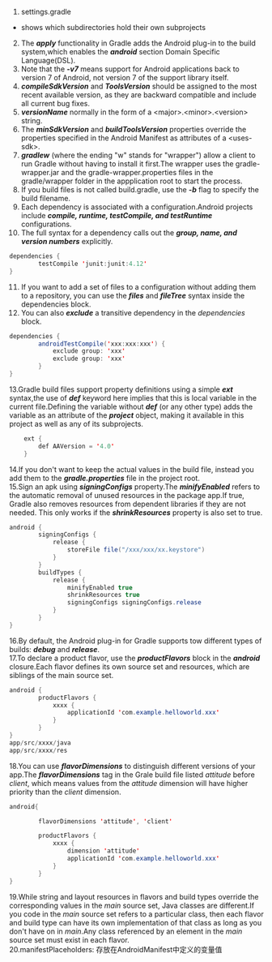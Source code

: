 1. settings.gradle
  * shows which subdirectories hold their own subprojects
2. The ***apply*** functionality in Gradle adds the Android plug-in to the build system,which enables the ***android*** section Domain Specific Language(DSL).
3. Note that the ***-v7*** means support for Android applications back to version 7 of Android, not version 7 of the support library itself.
4. ***compileSdkVersion*** and ***ToolsVersion*** should be assigned to the most recent available version, as they are backward compatible and include all current bug fixes.
5. ***versionName*** normally in the form of a &lt;major&gt;.&lt;minor&gt;.&lt;version&gt; string.
6. The ***minSdkVersion*** and ***buildToolsVersion*** properties override the properties specified in the Android Manifest as attributes of a &lt;uses-sdk&gt;.
7. ***gradlew*** (where the ending "w" stands for "wrapper") allow a client to run Gradle without having to install it first.The wrapper uses the gradle-wrapper.jar and the gradle-wrapper.properties files in the gradle/wrapper folder in the appplication root to start the process.
8. If you build files is not called build.gradle, use the ***-b*** flag to specify the build filename.
9. Each dependency is associated with a configuration.Android projects include ***compile, runtime, testCompile, and testRuntime*** configurations.
10. The full syntax for a dependency calls out the ***group, name, and version numbers*** explicitly.
```java
dependencies {
        testCompile 'junit:junit:4.12'
}
```
11. If you want to add a set of files to a configuration without adding them to a repository, you can use the ***files*** and ***fileTree*** syntax inside the dependencies block.
12. You can also ***exclude*** a transitive dependency in the *dependencies* block.
```java
dependencies {
        androidTestCompile('xxx:xxx:xxx') {
            exclude group: 'xxx'
            exclude group: 'xxx'
        }
}
```
13.Gradle build files support property definitions using a simple ***ext*** syntax,the use of ***def*** keyword here implies that this is local variable in the current file.Defining the variable without ***def*** (or any other type) adds the variable as an attribute of the ***project*** object, making it available in this project as well as any of its subprojects.
```java
    ext {
        def AAVersion = '4.0'
    }
```
14.If you don't want to keep the actual values in the build file, instead you add them to the ***gradle.properties*** file in the project root.  
15.Sign an apk using ***signingConfigs*** property.The ***minifyEnabled*** refers to the automatic removal of unused resources in the package app.If true, Gradle also removes resources from dependent libraries if they are not needed. This only works if the ***shrinkResources*** property is also set to true.
```java
android {
        signingConfigs {
            release {
                storeFile file("/xxx/xxx/xx.keystore")
            }
        }
        buildTypes {
            release {
                minifyEnabled true
                shrinkResources true
                signingConfigs signingConfigs.release
            }
        }
}
```
16.By default, the Android plug-in for Gradle supports tow different types of builds: ***debug*** and ***release***.  
17.To declare a product flavor, use the ***productFlavors*** block in the ***android*** closure.Each flavor defines its own source set and resources, which are siblings of the main source set.
```java
android {
        productFlavors {
            xxxx {
                applicationId 'com.example.helloworld.xxx'
            }
        }
}
app/src/xxxx/java
app/src/xxxx/res
```
18.You can use ***flavorDimensions*** to distinguish different versions of your app.The ***flavorDimensions*** tag in the Grale build file listed *attitude* before *client*, which means values from the *attitude* dimension will have higher priority than the *client* dimension.
```java
android{

        flavorDimensions 'attitude', 'client'

        productFlavors {
            xxxx {
                dimension 'attitude'
                applicationId 'com.example.helloworld.xxx'
            }
        }
}
```
19.While string and layout resources in flavors and build types override the corresponding values in the *main* source set, Java classes are different.If you code in the *main* source set refers to a particular class, then each flavor and build type can have its own implementation of that class as long as you don't have on in *main*.Any class referenced by an element in the *main* source set must exist in each flavor.  
20.manifestPlaceholders: 存放在AndroidManifest中定义的变量值
